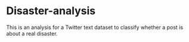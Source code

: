 # Disaster-analysis
This is an analysis for a Twitter text dataset to classify whether a post is about a real disaster.
